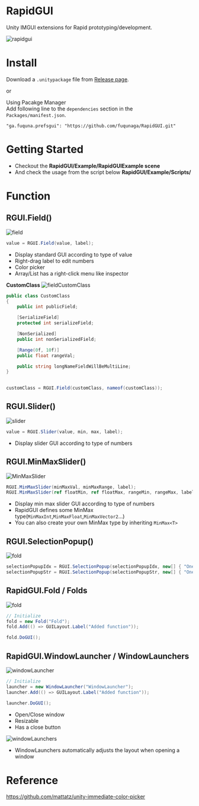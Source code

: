 # RapidGUI
Unity IMGUI extensions for Rapid prototyping/development.

![rapidgui](Documents~/rapidgui.png)

# Install
Download a `.unitypackage` file from [Release page](https://github.com/fuqunaga/RapidGUI/releases).

or

Using Pacakge Manager  
Add following line to the `dependencies` section in the `Packages/manifest.json`.
```
"ga.fuquna.prefsgui": "https://github.com/fuqunaga/RapidGUI.git"
```
# Getting Started
- Checkout the **RapidGUI/Example/RapidGUIExample scene**
- And check the usage from the script below **RapidGUI/Example/Scripts/**

# Function
## RGUI.Field()
![field](Documents~/field.gif)

```csharp
value = RGUI.Field(value, label);
```

- Display standard GUI according to type of value
- Right-drag label to edit numbers
- Color picker
- Array/List has a right-click menu like inspector

**CustomClass**
![fieldCustomClass](Documents~/FieldCustomClass.png)

```csharp
public class CustomClass
{
    public int publicField;

    [SerializeField]
    protected int serializeField;

    [NonSerialized]
    public int nonSerializedField;

    [Range(0f, 10f)]
    public float rangeVal;

    public string longNameFieldWillBeMultiLine;
}
        
```
```csharp
customClass = RGUI.Field(customClass, nameof(customClass));
```


## RGUI.Slider()
![slider](Documents~/slider.png)
```csharp
value = RGUI.Slider(value, min, max, label);
```
- Display slider GUI according to type of numbers


## RGUI.MinMaxSlider()
![MinMaxSlider](Documents~/MinMaxSlider.png)
```csharp
RGUI.MinMaxSlider(minMaxVal, minMaxRange, label);
RGUI.MinMaxSlider(ref floatMin, ref floatMax, rangeMin, rangeMax, label);
```
- Display min max slider GUI according to type of numbers
- RapidGUI defines some MinMax type(`MinMaxInt`,`MinMaxFloat`,`MinMaxVector2`...)
- You can also create your own MinMax type by inheriting `MinMax<T>`


## RGUI.SelectionPopup()
![fold](Documents~/selectionPopup.gif)
```csharp
selectionPopupIdx = RGUI.SelectionPopup(selectionPopupIdx, new[] { "One", "Two", "Three" });
selectionPopupStr = RGUI.SelectionPopup(selectionPopupStr, new[] { "One", "Two", "Three" });
```

## RapidGUI.Fold / Folds
![fold](Documents~/fold.gif)

```csharp
// Initialize
fold = new Fold("Fold");
fold.Add(() => GUILayout.Label("Added function"));
```

```csharp
fold.DoGUI();
```
  
## RapidGUI.WindowLauncher / WindowLaunchers
![windowLauncher](Documents~/windowLauncher.gif)
```csharp
// Initialize
launcher = new WindowLauncher("WindowLauncher");
launcher.Add(() => GUILayout.Label("Added function"));
```

```csharp
launcher.DoGUI();
```
- Open/Close window
- Resizable
- Has a close button

![windowLaunchers](Documents~/windowLaunchers.gif)
- WindowLaunchers automatically adjusts the layout when opening a window


# Reference
https://github.com/mattatz/unity-immediate-color-picker